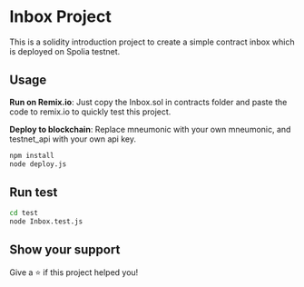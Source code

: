 # Inbox Project
This is a solidity introduction project to create a simple contract inbox which is deployed on Spolia testnet.

## Usage
**Run on Remix.io**: Just copy the Inbox.sol in contracts folder and paste the code to remix.io to quickly test this project.

**Deploy to blockchain**: 
Replace mneumonic with your own mneumonic, and testnet_api with your own api key.
```bash
npm install
node deploy.js
```

## Run test 
```bash
cd test
node Inbox.test.js
```

## Show your support
Give a ⭐ if this project helped you!
